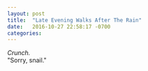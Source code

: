 ```yaml
---
layout: post
title:  "Late Evening Walks After The Rain"
date:   2016-10-27 22:58:17 -0700
categories: 
---
```


*Crunch.*   
"Sorry, snail."
